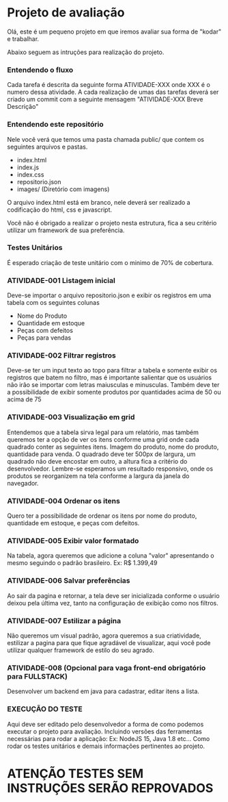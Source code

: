 # Projeto de avaliação

Olá, este é um pequeno projeto em que iremos avaliar sua forma de "kodar" e trabalhar. 

Abaixo seguem as intruções para realização do projeto.

### Entendendo o fluxo

Cada tarefa é descrita da seguinte forma ATIVIDADE-XXX onde XXX é o numero dessa atividade. A cada realização de umas das tarefas deverá ser criado um commit com a seguinte mensagem "ATIVIDADE-XXX Breve Descrição"

### Entendendo este repositório

Nele você verá que temos uma pasta chamada public/ que contem os seguintes arquivos e pastas.

- index.html
- index.js
- index.css
- repositorio.json
- images/ (Diretório com imagens)

O arquivo index.html está em branco, nele deverá ser realizado a codificação do html, css e javascript.

Você não é obrigado a realizar o projeto nesta estrutura, fica a seu critério utilizar um framework de sua preferência.

### Testes Unitários
É esperado criação de teste unitário com o minimo de 70% de cobertura.

### ATIVIDADE-001 Listagem inicial

Deve-se importar o arquivo repositorio.json e exibir os registros em uma tabela com os seguintes colunas
- Nome do Produto 
- Quantidade em estoque
- Peças com defeitos
- Peças para vendas

### ATIVIDADE-002 Filtrar registros

Deve-se ter um input texto ao topo para filtrar a tabela e somente exibir os registros que batem no filtro, mas é importante salientar que os usuários não irão se importar com letras maiusculas e minusculas. Também deve ter a possibilidade de exibir somente produtos por quantidades acima de 50 ou acima de 75

### ATIVIDADE-003 Visualização em grid

Entendemos que a tabela sirva legal para um relatório, mas também queremos ter a opção de ver os itens conforme uma grid onde cada quadrado conter as seguintes itens. Imagem do produto, nome do produto, quantidade para venda. O quadrado deve ter 500px de largura, um quadrado não deve encostar em outro, a altura fica a critério do desenvolvedor.
Lembre-se esperamos um resultado responsivo, onde os produtos se reorganizem na tela conforme a largura da janela do navegador.

### ATIVIDADE-004 Ordenar os itens

Quero ter a possibilidade de ordenar os itens por nome do produto, quantidade em estoque, e peças com defeitos.

### ATIVIDADE-005 Exibir valor formatado

Na tabela, agora queremos que adicione a coluna "valor" apresentando o mesmo seguindo o padrão brasileiro. Ex: R$ 1.399,49

### ATIVIDADE-006 Salvar preferências

Ao sair da pagina e retornar, a tela deve ser inicializada conforme o usuário deixou pela última vez, tanto na configuração de exibição como nos filtros.

### ATIVIDADE-007 Estilizar a página

Não queremos um visual padrão, agora queremos a sua criatividade, estilizar a pagina para que fique agradável de visualizar, aqui você pode utilizar qualquer framework de estilo do seu agrado.


### ATIVIDADE-008 (Opcional para vaga front-end obrigatório para FULLSTACK)

Desenvolver um backend em java para cadastrar, editar itens a lista.

### EXECUÇÃO DO TESTE

Aqui deve ser editado pelo desenvolvedor a forma de como podemos executar o projeto para avaliação. Incluindo versões das ferramentas necessárias para rodar a aplicação: Ex: NodeJS 15, Java 1.8 etc... Como rodar os testes unitários e demais informações pertinentes ao projeto.

# ATENÇÃO TESTES SEM INSTRUÇÕES SERÃO REPROVADOS
